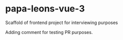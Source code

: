 # papa-leons-vue-3
Scaffold of frontend project for interviewing purposes

Adding comment for testing PR purposes.
